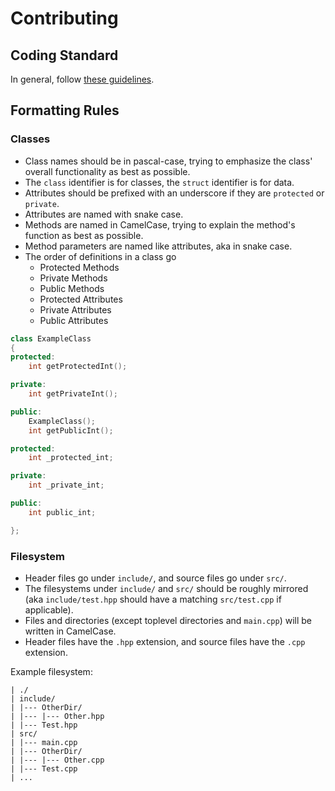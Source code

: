 # Contributing

## Coding Standard

In general, follow [these guidelines](http://isocpp.github.io/CppCoreGuidelines/CppCoreGuidelines).

## Formatting Rules

### Classes

- Class names should be in pascal-case, trying to emphasize the class' overall functionality as best as possible.
- The `class` identifier is for classes, the `struct` identifier is for data.
- Attributes should be prefixed with an underscore if they are `protected` or `private`.
- Attributes are named with snake case.
- Methods are named in CamelCase, trying to explain the method's function as best as possible.
- Method parameters are named like attributes, aka in snake case.
- The order of definitions in a class go
  - Protected Methods
  - Private Methods
  - Public Methods
  - Protected Attributes
  - Private Attributes
  - Public Attributes

```c++
class ExampleClass
{
protected:
    int getProtectedInt();

private:
    int getPrivateInt();

public:
    ExampleClass();
    int getPublicInt();

protected:
    int _protected_int;

private:
    int _private_int;

public:
    int public_int;

};
```

### Filesystem

- Header files go under `include/`, and source files go under `src/`.
- The filesystems under `include/` and `src/` should be roughly mirrored (aka `include/test.hpp` should have a matching `src/test.cpp` if applicable).
- Files and directories (except toplevel directories and `main.cpp`) will be written in CamelCase.
- Header files have the `.hpp` extension, and source files have the `.cpp` extension.

Example filesystem:
```
| ./
| include/
| |--- OtherDir/
| |--- |--- Other.hpp
| |--- Test.hpp
| src/
| |--- main.cpp
| |--- OtherDir/
| |--- |--- Other.cpp
| |--- Test.cpp
| ...
```
